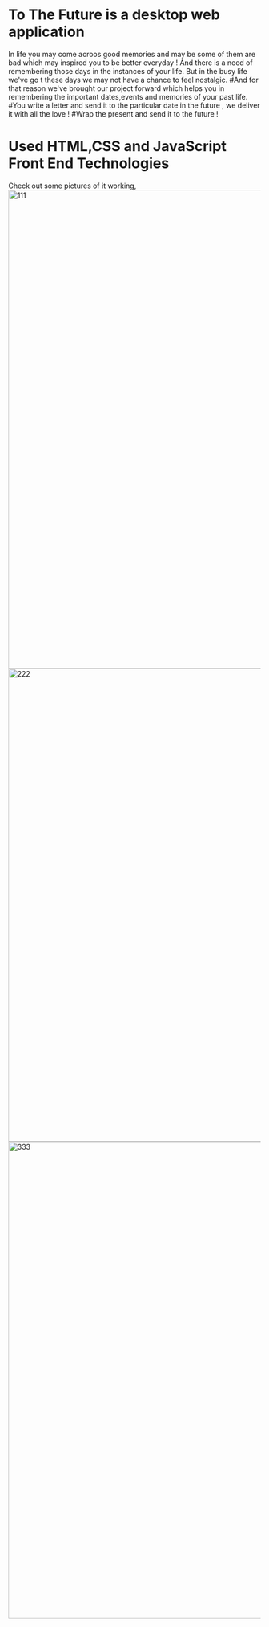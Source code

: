 # To The Future is a desktop web application

In life you may come acroos good memories and may be some of them are bad which may inspired you to be better everyday ! And there is a need of remembering those days in the instances of your life.
But in the busy life we've go t these days we may not have a chance to feel nostalgic.
#And for that reason we've brought our project forward which helps you in remembering the important dates,events and memories of your past life.
#You write a letter and send it to the particular date in the future , we deliver it with all the love !
 #Wrap the present and send it to the future !
# Used HTML,CSS and JavaScript Front End Technologies

Check out some pictures of it working,
<img width="953" alt="111" src="https://user-images.githubusercontent.com/38558165/131529720-e6b7bf9e-c539-4449-b2fc-3b033c839330.png">
<img width="942" alt="222" src="https://user-images.githubusercontent.com/38558165/131529742-9b524dff-33d0-4406-a1de-cb05544c6389.png">
<img width="950" alt="333" src="https://user-images.githubusercontent.com/38558165/131529750-8a23abdb-4f38-4a92-a478-c17de226fd66.png">

